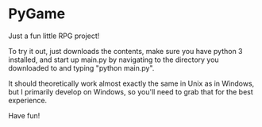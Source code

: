 # PyGame
Just a fun little RPG project!

To try it out, just downloads the contents, make sure you have python 3 installed, and start up main.py by navigating to the directory you downloaded to and typing "python main.py".

It should theoretically work almost exactly the same in Unix as in Windows, but I primarily develop on Windows, so you'll need to grab that for the best experience.

Have fun!
